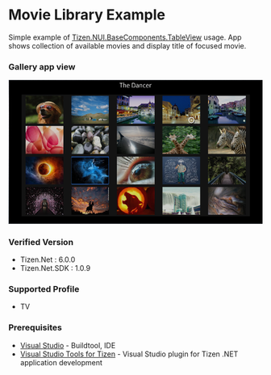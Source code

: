# Movie Library Example

Simple example of [Tizen.NUI.BaseComponents.TableView](https://samsung.github.io/TizenFX/latest/api/Tizen.NUI.BaseComponents.TableView.html) usage. App shows collection of available movies and display title of focused movie.

### Gallery app view

![Movies image](Movies.png)

### Verified Version
* Tizen.Net : 6.0.0
* Tizen.Net.SDK : 1.0.9

### Supported Profile
* TV

### Prerequisites
* [Visual Studio](https://www.visualstudio.com/) - Buildtool, IDE
* [Visual Studio Tools for Tizen](https://docs.tizen.org/application/vstools/install) - Visual Studio plugin for Tizen .NET application development